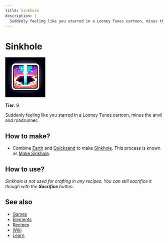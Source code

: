 ```yaml
---
title: Sinkhole
description: |
  Suddenly feeling like you starred in a Looney Tunes cartoon, minus the anvil and roadrunner.
---
```

# Sinkhole

![](../images/item.sinkhole.png)

**Tier**: 9

Suddenly feeling like you starred in a Looney Tunes cartoon, minus the anvil and roadrunner.

## How to make?

* Combine [Earth](/wiki/elements/earth) and [Quicksand](/wiki/elements/quicksand) to make [Sinkhole](/wiki/elements/sinkhole). This process is known as [Make Sinkhole](/wiki/recipes/make-sinkhole).

## How to use?

_Sinkhole is not used for crafting in any recipes. You can still sacrifice it though with the **Sacrifice** button._

## See also

* [Games](/wiki/games)
* [Elements](/wiki/elements)
* [Recipes](/wiki/recipes)
* [Wiki](/wiki/index)
* [Learn](/learn/index)